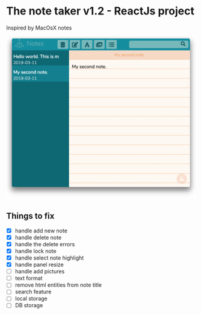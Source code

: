# The note taker v1.2 - ReactJs project

Inspired by MacOsX notes

![alt The note taker](notes.png)

## Things to fix

- [x] handle add new note
- [x] handle delete note
- [x] handle the delete errors
- [x] handle lock note
- [x] handle select note highlight
- [x] handle panel resize
- [ ] handle add pictures
- [ ] text format
- [ ] remove html entities from note title
- [ ] search feature
- [ ] local storage
- [ ] DB storage
